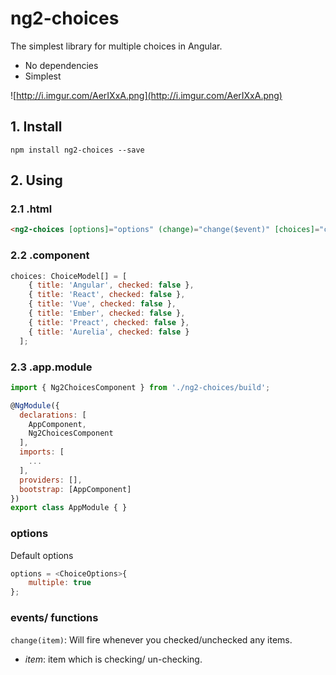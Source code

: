 # ng2-choices

The simplest library for multiple choices in Angular.

- No dependencies
- Simplest

![http://i.imgur.com/AerIXxA.png](http://i.imgur.com/AerIXxA.png)

## 1. Install
`npm install ng2-choices --save`

## 2. Using

### **2.1 .html**
``` html
<ng2-choices [options]="options" (change)="change($event)" [choices]="choices"></ng2-choices>
```


### **2.2 .component**

``` js
choices: ChoiceModel[] = [
    { title: 'Angular', checked: false },
    { title: 'React', checked: false },
    { title: 'Vue', checked: false },
    { title: 'Ember', checked: false },
    { title: 'Preact', checked: false },
    { title: 'Aurelia', checked: false }
  ];
```

### **2.3 .app.module**

``` js
import { Ng2ChoicesComponent } from './ng2-choices/build';

@NgModule({
  declarations: [
    AppComponent,
    Ng2ChoicesComponent
  ],
  imports: [
    ...
  ],
  providers: [],
  bootstrap: [AppComponent]
})
export class AppModule { }
```

### **options**
Default options
``` js
options = <ChoiceOptions>{
    multiple: true
};
```

### **events/ functions**

`change(item)`: Will fire whenever you checked/unchecked any items.
  - *item*: item which is checking/ un-checking.








